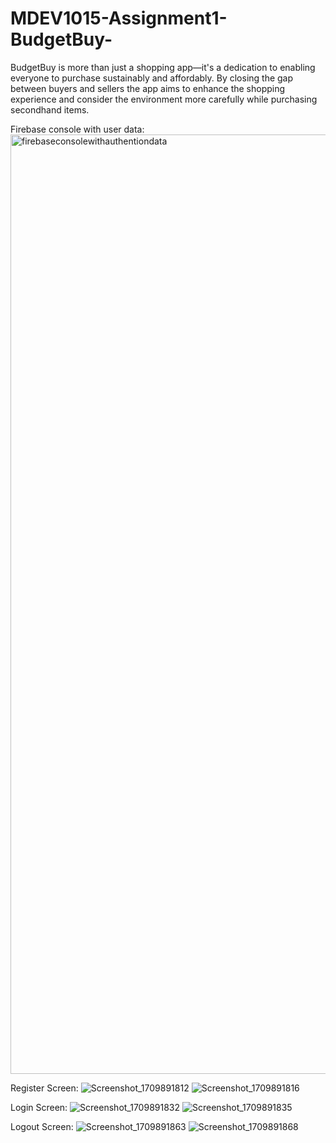 # MDEV1015-Assignment1-BudgetBuy-
BudgetBuy is more than just a shopping app—it's a dedication to enabling everyone to purchase sustainably and affordably. By closing the gap between buyers and sellers the app aims to enhance the shopping experience and consider the environment more carefully while purchasing secondhand items.

Firebase console with user data:
<img width="1503" alt="firebaseconsolewithauthentiondata" src="https://github.com/puja110/MDEV1015-Assignment1-BudgetBuy/assets/26729312/8f6efa92-9436-4144-b634-b1f1693d5131">

Register Screen:
![Screenshot_1709891812](https://github.com/puja110/MDEV1015-Assignment1-BudgetBuy/assets/26729312/63c008dd-7e0f-4f02-afed-b10c8a7b1695)
![Screenshot_1709891816](https://github.com/puja110/MDEV1015-Assignment1-BudgetBuy/assets/26729312/4cdbda58-cb9f-43a7-bd2f-53f7f6611f66)

Login Screen:
![Screenshot_1709891832](https://github.com/puja110/MDEV1015-Assignment1-BudgetBuy/assets/26729312/7401672b-0e11-4e60-8cef-a4a665b7b24a)
![Screenshot_1709891835](https://github.com/puja110/MDEV1015-Assignment1-BudgetBuy/assets/26729312/498b8167-cd9f-4f0b-b7ff-16f17dbf0a33)

Logout Screen:
![Screenshot_1709891863](https://github.com/puja110/MDEV1015-Assignment1-BudgetBuy/assets/26729312/5ebda2ec-cba1-44ea-924f-b1ecfa24792c)
![Screenshot_1709891868](https://github.com/puja110/MDEV1015-Assignment1-BudgetBuy/assets/26729312/99d37e90-7fbc-4848-9c21-38f55957765c)


